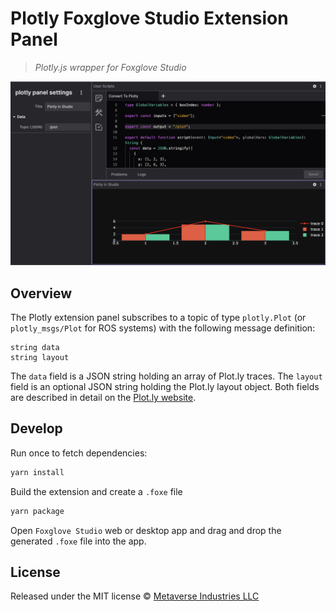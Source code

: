 # Plotly Foxglove Studio Extension Panel

> _Plotly.js wrapper for Foxglove Studio_

![Plotly extension panel screenshot](https://github.com/MetaverseIndustries/plotly-panel/blob/main/docs/screenshot01.png?raw=true)

## Overview

The Plotly extension panel subscribes to a topic of type `plotly.Plot` (or `plotly_msgs/Plot` for
ROS systems) with the following message definition:

```
string data
string layout
```

The `data` field is a JSON string holding an array of Plot.ly traces. The `layout` field is an
optional JSON string holding the Plot.ly layout object. Both fields are described in detail on the
[Plot.ly website](https://plotly.com/chart-studio-help/json-chart-schema/).

## Develop

Run once to fetch dependencies:

```sh
yarn install
```

Build the extension and create a `.foxe` file

```sh
yarn package
```

Open `Foxglove Studio` web or desktop app and drag and drop the generated `.foxe` file into the app.

## License

Released under the MIT license &copy; [Metaverse Industries LLC](https://metaverseindustries.llc/)
